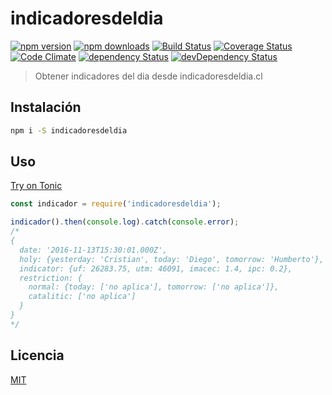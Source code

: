 # indicadoresdeldia

[![npm version](https://img.shields.io/npm/v/indicadoresdeldia.svg?style=flat-square)](https://www.npmjs.com/package/indicadoresdeldia)
[![npm downloads](https://img.shields.io/npm/dm/indicadoresdeldia.svg?style=flat-square)](https://www.npmjs.com/package/indicadoresdeldia)
[![Build Status](https://img.shields.io/travis/lgaticaq/indicadoresdeldia.svg?style=flat-square)](https://travis-ci.org/lgaticaq/indicadoresdeldia)
[![Coverage Status](https://img.shields.io/coveralls/lgaticaq/indicadoresdeldia/master.svg?style=flat-square)](https://coveralls.io/github/lgaticaq/indicadoresdeldia?branch=master)
[![Code Climate](https://img.shields.io/codeclimate/github/lgaticaq/indicadoresdeldia.svg?style=flat-square)](https://codeclimate.com/github/lgaticaq/indicadoresdeldia)
[![dependency Status](https://img.shields.io/david/lgaticaq/indicadoresdeldia.svg?style=flat-square)](https://david-dm.org/lgaticaq/indicadoresdeldia#info=dependencies)
[![devDependency Status](https://img.shields.io/david/dev/lgaticaq/indicadoresdeldia.svg?style=flat-square)](https://david-dm.org/lgaticaq/indicadoresdeldia#info=devDependencies)

> Obtener indicadores del dia desde indicadoresdeldia.cl

## Instalación

```bash
npm i -S indicadoresdeldia
```

## Uso

[Try on Tonic](https://tonicdev.com/npm/indicadoresdeldia)
```js
const indicador = require('indicadoresdeldia');

indicador().then(console.log).catch(console.error);
/*
{
  date: '2016-11-13T15:30:01.000Z',
  holy: {yesterday: 'Cristian', today: 'Diego', tomorrow: 'Humberto'},
  indicator: {uf: 26283.75, utm: 46091, imacec: 1.4, ipc: 0.2},
  restriction: {
    normal: {today: ['no aplica'], tomorrow: ['no aplica']},
    catalitic: ['no aplica']
  }
}
*/
```

## Licencia

[MIT](https://tldrlegal.com/license/mit-license)
